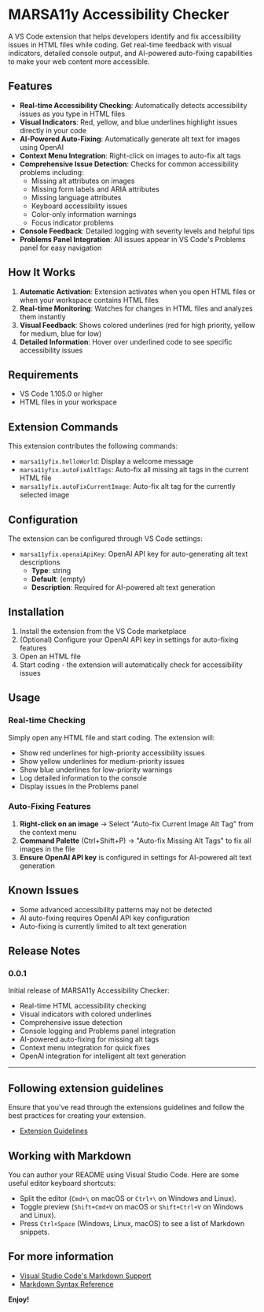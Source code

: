 # MARSA11y Accessibility Checker

A VS Code extension that helps developers identify and fix accessibility issues in HTML files while coding. Get real-time feedback with visual indicators, detailed console output, and AI-powered auto-fixing capabilities to make your web content more accessible.

## Features

- **Real-time Accessibility Checking**: Automatically detects accessibility issues as you type in HTML files
- **Visual Indicators**: Red, yellow, and blue underlines highlight issues directly in your code
- **AI-Powered Auto-Fixing**: Automatically generate alt text for images using OpenAI
- **Context Menu Integration**: Right-click on images to auto-fix alt tags
- **Comprehensive Issue Detection**: Checks for common accessibility problems including:
  - Missing alt attributes on images
  - Missing form labels and ARIA attributes
  - Missing language attributes
  - Keyboard accessibility issues
  - Color-only information warnings
  - Focus indicator problems
- **Console Feedback**: Detailed logging with severity levels and helpful tips
- **Problems Panel Integration**: All issues appear in VS Code's Problems panel for easy navigation

## How It Works

1. **Automatic Activation**: Extension activates when you open HTML files or when your workspace contains HTML files
2. **Real-time Monitoring**: Watches for changes in HTML files and analyzes them instantly
3. **Visual Feedback**: Shows colored underlines (red for high priority, yellow for medium, blue for low)
4. **Detailed Information**: Hover over underlined code to see specific accessibility issues

## Requirements

- VS Code 1.105.0 or higher
- HTML files in your workspace

## Extension Commands

This extension contributes the following commands:

* `marsa11yfix.helloWorld`: Display a welcome message
* `marsa11yfix.autoFixAltTags`: Auto-fix all missing alt tags in the current HTML file
* `marsa11yfix.autoFixCurrentImage`: Auto-fix alt tag for the currently selected image

## Configuration

The extension can be configured through VS Code settings:

* `marsa11yfix.openaiApiKey`: OpenAI API key for auto-generating alt text descriptions
  - **Type**: string
  - **Default**: (empty)
  - **Description**: Required for AI-powered alt text generation

## Installation

1. Install the extension from the VS Code marketplace
2. (Optional) Configure your OpenAI API key in settings for auto-fixing features
3. Open an HTML file
4. Start coding - the extension will automatically check for accessibility issues

## Usage

### Real-time Checking
Simply open any HTML file and start coding. The extension will:
- Show red underlines for high-priority accessibility issues
- Show yellow underlines for medium-priority issues  
- Show blue underlines for low-priority warnings
- Log detailed information to the console
- Display issues in the Problems panel

### Auto-Fixing Features
1. **Right-click on an image** → Select "Auto-fix Current Image Alt Tag" from the context menu
2. **Command Palette** (Ctrl+Shift+P) → "Auto-fix Missing Alt Tags" to fix all images in the file
3. **Ensure OpenAI API key** is configured in settings for AI-powered alt text generation

## Known Issues

- Some advanced accessibility patterns may not be detected
- AI auto-fixing requires OpenAI API key configuration
- Auto-fixing is currently limited to alt text generation

## Release Notes

### 0.0.1

Initial release of MARSA11y Accessibility Checker:
- Real-time HTML accessibility checking
- Visual indicators with colored underlines
- Comprehensive issue detection
- Console logging and Problems panel integration
- AI-powered auto-fixing for missing alt tags
- Context menu integration for quick fixes
- OpenAI integration for intelligent alt text generation

---

## Following extension guidelines

Ensure that you've read through the extensions guidelines and follow the best practices for creating your extension.

* [Extension Guidelines](https://code.visualstudio.com/api/references/extension-guidelines)

## Working with Markdown

You can author your README using Visual Studio Code. Here are some useful editor keyboard shortcuts:

* Split the editor (`Cmd+\` on macOS or `Ctrl+\` on Windows and Linux).
* Toggle preview (`Shift+Cmd+V` on macOS or `Shift+Ctrl+V` on Windows and Linux).
* Press `Ctrl+Space` (Windows, Linux, macOS) to see a list of Markdown snippets.

## For more information

* [Visual Studio Code's Markdown Support](http://code.visualstudio.com/docs/languages/markdown)
* [Markdown Syntax Reference](https://help.github.com/articles/markdown-basics/)

**Enjoy!**
